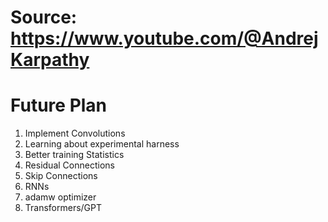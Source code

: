 # Source: https://www.youtube.com/@AndrejKarpathy

# Future Plan
1. Implement Convolutions
2. Learning about experimental harness
3. Better training Statistics
4. Residual Connections
5. Skip Connections
6. RNNs
7. adamw optimizer
8. Transformers/GPT

